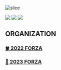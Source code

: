 ![slice](https://capsule-render.vercel.app/api?type=slice&color=FFE895&height=200&text=FORZA&fontAlign=70&rotate=13&fontAlignY=25&desc=sookmyung%20univ.%20programming%20academy&fontColor=ffffff&descAlign=70.&descAlignY=44)

<a href="https://instagram.com/smwu_forza?igshid=YmMyMTA2M2Y=" target="_blank"><img src="https://img.shields.io/badge/INSTAGRAM-ffffff?style=for-the-badge&logo=instagram&logoColor=E4405F"/></a>
<a href="https://cafe.naver.com/smuforza" target="_blank"><img src="https://img.shields.io/badge/CAFE-ffffff?style=for-the-badge&logo=naver&logoColor=03C75A"/></a>
<a href="?igshid=YmMyMTA2M2Y=" target="_blank"><img src="https://img.shields.io/badge/smwuforza@gmail.com-ffffff?style=for-the-badge&logo=gmail&logoColor=EA4335"/></a>



## ORGANIZATION
### [🍀 2022 FORZA](https://github.com/2022-FORZA)
### [🌿 2023 FORZA](https://github.com/2023-FORZA)
<!--
**smwu-forza/smwu-forza** is a ✨ _special_ ✨ repository because its `README.md` (this file) appears on your GitHub profile.

Here are some ideas to get you started:

- 🔭 I’m currently working on ...
- 🌱 I’m currently learning ...
- 👯 I’m looking to collaborate on ...
- 🤔 I’m looking for help with ...
- 💬 Ask me about ...
- 📫 How to reach me: ...
- 😄 Pronouns: ...
- ⚡ Fun fact: ...
-->
